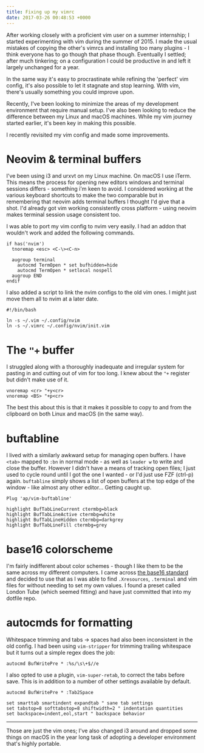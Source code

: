 ```yaml
---
title: Fixing up my vimrc
date: 2017-03-26 00:48:53 +0000
---
```


After working closely with a proficient vim user on a summer internship; I
started experimenting with vim during the summer of 2015. I made the usual
mistakes of copying the other's vimrcs and installing too many plugins - I
think everyone has to go though that phase though. Eventually I settled; after
much tinkering; on a configuration I could be productive in and left it largely
unchanged for a year.

In the same way it's easy to procrastinate while refining the 'perfect' vim
config, it's also possible to let it stagnate and stop learning. With vim,
there's usually something you could improve upon.

Recently, I've been looking to minimize the areas of my development environment
that require manual setup. I've also been looking to reduce the difference
between my Linux and macOS machines. While my vim journey started earlier,
it's been key in making this possible.

I recently revisited my vim config and made some improvements.

# Neovim & terminal buffers
I've been using i3 and urxvt on my Linux machine. On macOS I use iTerm.
This means the process for opening new editors windows and terminal sessions
differs - something i'm keen to avoid. I considered working at the various
keyboard shortcuts to make the two comparable but in remembering that neovim
adds terminal buffers I thought I'd give that a shot. I'd already got vim
working consistently cross platform - using neovim makes terminal session
usage consistent too.

I was able to port my vim config to nvim very easily. I had an addon that
wouldn't work and added the following commands.

```
if has('nvim')
  tnoremap <esc> <C-\><C-n>

  augroup terminal
    autocmd TermOpen * set bufhidden=hide
    autocmd TermOpen * setlocal nospell
  augroup END
endif
```

I also added a script to link the nvim configs to the old vim ones. I might
just move them all to nvim at a later date.

```
#!/bin/bash

ln -s ~/.vim ~/.config/nvim
ln -s ~/.vimrc ~/.config/nvim/init.vim
```

# The `"+` buffer
I struggled along with a thoroughly inadequate and irregular system for
pasting in and cutting out of vim for too long. I knew about the `"+`
register but didn't make use of it.

```
vnoremap <cr> "+y<cr>
vnoremap <BS> "+p<cr>
```

The best this about this is that it makes it possible to copy to and from the
clipboard on both Linux and macOS (in the same way).

# buftabline
I lived with a similarly awkward setup for managing open buffers. I have
`<tab>` mapped to `:bn` in normal mode - as well as `leader w` to write
and close the buffer. However I didn't have a means of tracking open files; I
just used to cycle round until I got the one I wanted - or I'd just use
FZF (ctrl-p) again. `buftabline` simply shows a list of open buffers at the
top edge of the window - like almost any other editor... Getting caught up.

```
Plug 'ap/vim-buftabline'

highlight BufTabLineCurrent ctermbg=black
highlight BufTabLineActive ctermbg=white
highlight BufTabLineHidden ctermbg=darkgrey
highlight BufTabLineFill ctermbg=grey
```

# base16 colorscheme
I'm fairly indifferent about color schemes - though I like them to be the
same across my different computers. I came across
[the base16 standard](https://github.com/chriskempson/base16)
and decided to use that as I was able to find `.Xresources`, `.terminal` and
vim files for without needing to set my own values. I found a preset called
London Tube (which seemed fitting) and have just committed that into my
dotfile repo.

# autocmds for formatting
Whitespace trimming and tabs -> spaces had also been inconsistent in the old
config. I had been using `vim-stripper` for trimming trailing whitespace but
it turns out a simple regex does the job:

```
autocmd BufWritePre * :%s/\s\+$//e
```

I also opted to use a plugin, `vim-super-retab`, to correct the tabs before
save. This is in addition to a number of other settings available by default.

```
autocmd BufWritePre * :Tab2Space

set smarttab smartindent expandtab " sane tab settings
set tabstop=8 softtabstop=8 shiftwidth=2 " indentation quantities
set backspace=indent,eol,start " backspace behavior
```

---

Those are just the vim ones; I've also changed i3 around and dropped some
things on macOS in the year long task of adopting a developer environment that's
highly portable.
